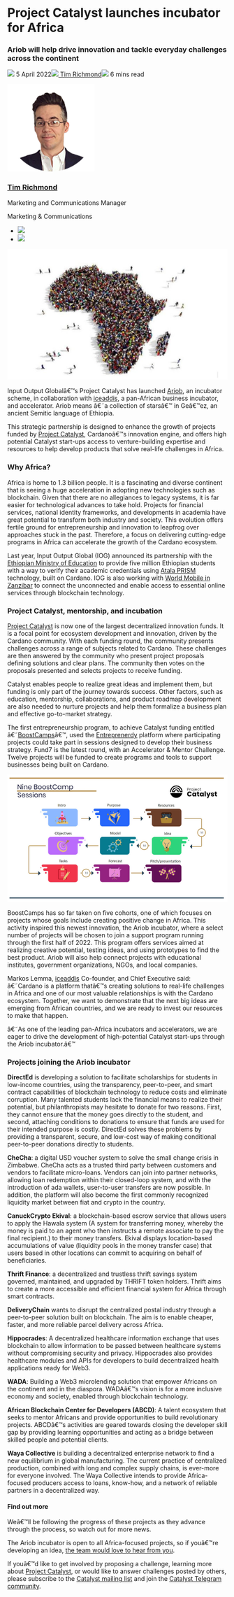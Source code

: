 # Project Catalyst launches incubator for Africa
### **Ariob will help drive innovation and tackle everyday challenges across the continent**
![](img/2022-04-05-project-catalyst-launches-incubator-for-africa.002.png) 5 April 2022![](img/2022-04-05-project-catalyst-launches-incubator-for-africa.002.png)[ Tim Richmond](tmp//en/blog/authors/tim-richmond/page-1/)![](img/2022-04-05-project-catalyst-launches-incubator-for-africa.003.png) 6 mins read

![Tim Richmond](img/2022-04-05-project-catalyst-launches-incubator-for-africa.004.png)[](tmp//en/blog/authors/tim-richmond/page-1/)
### [**Tim Richmond**](tmp//en/blog/authors/tim-richmond/page-1/)
Marketing and Communications Manager

Marketing & Communications

- ![](img/2022-04-05-project-catalyst-launches-incubator-for-africa.005.png)[](mailto:tim.richmond@iohk.io "Email")
- ![](img/2022-04-05-project-catalyst-launches-incubator-for-africa.006.png)[](https://www.linkedin.com/in/tim--richmond/ "LinkedIn")

![Project Catalyst launches incubator for Africa](img/2022-04-05-project-catalyst-launches-incubator-for-africa.007.jpeg)

Input Output Globalâ€™s Project Catalyst has launched [Ariob](http://ariob.io), an incubator scheme, in collaboration with [iceaddis](https://summit.cardano.org/sessions/building-community-in-africa), a pan-African business incubator, and accelerator. Ariob means â€˜a collection of starsâ€™ in Geâ€™ez, an ancient Semitic language of Ethiopia.

This strategic partnership is designed to enhance the growth of projects funded by [Project Catalyst](https://developers.cardano.org/docs/governance/project-catalyst/), Cardanoâ€™s innovation engine, and offers high potential Catalyst start-ups access to venture-building expertise and resources to help develop products that solve real-life challenges in Africa.
### **Why Africa?**
Africa is home to 1.3 billion people. It is a fascinating and diverse continent that is seeing a huge acceleration in adopting new technologies such as blockchain. Given that there are no allegiances to legacy systems, it is far easier for technological advances to take hold. Projects for financial services, national identity frameworks, and developments in academia have great potential to transform both industry and society. This evolution offers fertile ground for entrepreneurship and innovation to leapfrog over approaches stuck in the past. Therefore, a focus on delivering cutting-edge programs in Africa can accelerate the growth of the Cardano ecosystem.

Last year, Input Output Global (IOG) announced its partnership with the [Ethiopian Ministry of Education](https://iohk.io/en/blog/posts/2021/04/27/blockchain-finally-comes-of-age-with-worlds-biggest-blockchain-deployment/) to provide five million Ethiopian students with a way to verify their academic credentials using [Atala PRISM](https://atalaprism.io) technology, built on Cardano. IOG is also working with [World Mobile in Zanzibar](https://youtu.be/WSSpI8Rtif0) to connect the unconnected and enable access to essential online services through blockchain technology.
### **Project Catalyst, mentorship, and incubation**
[Project Catalyst](https://iohk.io/en/blog/posts/2021/02/12/our-million-dollar-baby-project-catalyst) is now one of the largest decentralized innovation funds. It is a focal point for ecosystem development and innovation, driven by the Cardano community. With each funding round, the community presents challenges across a range of subjects related to Cardano. These challenges are then answered by the community who present project proposals defining solutions and clear plans. The community then votes on the proposals presented and selects projects to receive funding. 

Catalyst enables people to realize great ideas and implement them, but funding is only part of the journey towards success. Other factors, such as education, mentorship, collaborations, and product roadmap development are also needed to nurture projects and help them formalize a business plan and effective go-to-market strategy.

The first entrepreneurship program, to achieve Catalyst funding entitled â€˜[BoostCamps](https://www.youtube.com/watch?v=x8134D_Ip9o&t=418s)â€™, used the [Entreprenerdy](https://entreprenerdy.com) platform where participating projects could take part in sessions designed to develop their business strategy. Fund7 is the latest round, with an Accelerator & Mentor Challenge. Twelve projects will be funded to create programs and tools to support businesses being built on Cardano.

![](img/2022-04-05-project-catalyst-launches-incubator-for-africa.008.png)

BoostCamps has so far taken on five cohorts, one of which focuses on projects whose goals include creating positive change in Africa. This activity inspired this newest innovation, the Ariob incubator, where a select number of projects will be chosen to join a support program running through the first half of 2022. This program offers services aimed at realizing creative potential, testing ideas, and using prototypes to find the best product. Ariob will also help connect projects with educational institutes, government organizations, NGOs, and local companies.

Markos Lemma, [iceaddis](https://www.iceaddis.com/) Co-founder, and Chief Executive said: â€˜Cardano is a platform thatâ€™s creating solutions to real-life challenges in Africa and one of our most valuable relationships is with the Cardano ecosystem. Together, we want to demonstrate that the next big ideas are emerging from African countries, and we are ready to invest our resources to make that happen. 

â€˜As one of the leading pan-Africa incubators and accelerators, we are eager to drive the development of high-potential Catalyst start-ups through the Ariob incubator.â€™
### **Projects joining the Ariob incubator**
**DirectEd** is developing a solution to facilitate scholarships for students in low-income countries, using the transparency, peer-to-peer, and smart contract capabilities of blockchain technology to reduce costs and eliminate corruption. Many talented students lack the financial means to realize their potential, but philanthropists may hesitate to donate for two reasons. First, they cannot ensure that the money goes directly to the student, and second, attaching conditions to donations to ensure that funds are used for their intended purpose is costly. DirectEd solves these problems by providing a transparent, secure, and low-cost way of making conditional peer-to-peer donations directly to students.

**CheCha**: a digital USD voucher system to solve the small change crisis in Zimbabwe. CheCha acts as a trusted third party between customers and vendors to facilitate micro-loans. Vendors can join into partner networks, allowing loan redemption within their closed-loop system, and with the introduction of ada wallets, user-to-user transfers are now possible. In addition, the platform will also become the first commonly recognized liquidity market between fiat and crypto in the country.

**CanuckCrypto Ekival**: a blockchain-based escrow service that allows users to apply the Hawala system (A system for transferring money, whereby the money is paid to an agent who then instructs a remote associate to pay the final recipient.) to their money transfers. Ekival displays location-based accumulations of value (liquidity pools in the money transfer case) that users based in other locations can commit to acquiring on behalf of beneficiaries.

**Thrift Finance**: a decentralized and trustless thrift savings system governed, maintained, and upgraded by THRIFT token holders. Thrift aims to create a more accessible and efficient financial system for Africa through smart contracts.

**DeliveryChain** wants to disrupt the centralized postal industry through a peer-to-peer solution built on blockchain. The aim is to enable cheaper, faster, and more reliable parcel delivery across Africa.

**Hippocrades**: A decentralized healthcare information exchange that uses blockchain to allow information to be passed between healthcare systems without compromising security and privacy. Hippocrades also provides healthcare modules and APIs for developers to build decentralized health applications ready for Web3.

**WADA**: Building a Web3 microlending solution that empower Africans on the continent and in the diaspora. WADAâ€™s vision is for a more inclusive economy and society, enabled through blockchain technology. 

**African Blockchain Center for Developers (ABCD)**: A talent ecosystem that seeks to mentor Africans and provide opportunities to build revolutionary projects. ABCDâ€™s activities are geared towards closing the developer skill gap by providing learning opportunities and acting as a bridge between skilled people and potential clients. 

**Waya Collective** is building a decentralized enterprise network to find a new equilibrium in global manufacturing. The current practice of centralized production, combined with long and complex supply chains, is ever-more for everyone involved. The Waya Collective intends to provide Africa-focused producers access to loans, know-how, and a network of reliable partners in a decentralized way. 
#### **Find out more**
Weâ€™ll be following the progress of these projects as they advance through the process, so watch out for more news.

The Ariob incubator is open to all Africa-focused projects, so if youâ€™re developing an idea, [the team would love to hear from you](https://ioincubator.com).

If youâ€™d like to get involved by proposing a challenge, learning more about [Project Catalyst](https://iohk.io/en/blog/posts/2021/02/12/our-million-dollar-baby-project-catalyst), or would like to answer challenges posted by others, please subscribe to the [Catalyst mailing list](https://bit.ly/3dSZJvx) and join the [Catalyst Telegram community](https://t.me/cardanocatalyst).
